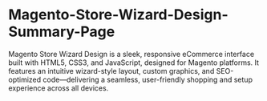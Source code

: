 # Magento-Store-Wizard-Design-Summary-Page
Magento Store Wizard Design is a sleek, responsive eCommerce interface built with HTML5, CSS3, and JavaScript, designed for Magento platforms. It features an intuitive wizard-style layout, custom graphics, and SEO-optimized code—delivering a seamless, user-friendly shopping and setup experience across all devices.
